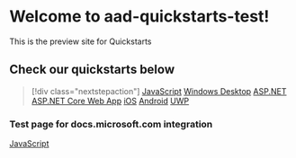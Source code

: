 # Welcome to aad-quickstarts-test!

This is the preview site for Quickstarts

## Check our quickstarts below

> [!div class="nextstepaction"]
> [JavaScript](articles/active-directory/develop/quickstarts/active-directory-javascriptspa.md)
> [Windows Desktop](articles/active-directory/develop/quickstarts/active-directory-windesktop.md)
> [ASP.NET](articles/active-directory/develop/quickstarts/active-directory-aspnetwebapp.md)
> [ASP.NET Core Web App](articles/active-directory/develop/quickstarts/active-directory-aspnetcorewebapp.md)
> [iOS](articles/active-directory/develop/quickstarts/active-directory-ios.md)
> [Android](articles/active-directory/develop/quickstarts/active-directory-android.md)
> [UWP](articles/active-directory/develop/quickstarts/active-directory-uwp.md)

### Test page for docs.microsoft.com integration

[JavaScript](articles/active-directory/develop/test.md)